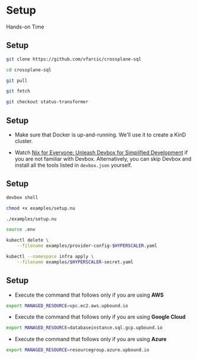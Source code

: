 <!-- .slide: data-background="../img/background/hands-on.jpg" -->
# Setup

<div class="label">Hands-on Time</div>


## Setup

```sh
git clone https://github.com/vfarcic/crossplane-sql

cd crossplane-sql

git pull

git fetch

git checkout status-transformer
```


## Setup

* Make sure that Docker is up-and-running. We'll use it to create a KinD cluster.

* Watch [Nix for Everyone: Unleash Devbox for Simplified Development](https://youtu.be/WiFLtcBvGMU) if you are not familiar with Devbox. Alternatively, you can skip Devbox and install all the tools listed in `devbox.json` yourself.


## Setup

```sh
devbox shell

chmod +x examples/setup.nu 

./examples/setup.nu

source .env

kubectl delete \
    --filename examples/provider-config-$HYPERSCALER.yaml

kubectl --namespace infra apply \
    --filename examples/$HYPERSCALER-secret.yaml
```


## Setup

* Execute the command that follows only if you are using **AWS**

```sh
export MANAGED_RESOURCE=vpc.ec2.aws.upbound.io
```

* Execute the command that follows only if you are using **Google Cloud**

```sh
export MANAGED_RESOURCE=databaseinstance.sql.gcp.upbound.io
```

* Execute the command that follows only if you are using **Azure**

```sh
export MANAGED_RESOURCE=resourcegroup.azure.upbound.io
```

